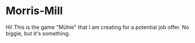 # Morris-Mill

Hi! This is the game "Mühle" that I am creating for a potential job offer. No biggie, but it's something.
